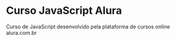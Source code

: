 # Curso JavaScript Alura

Curso de JavaScript desenvolvido pela plataforma de cursos online alura.com.br
